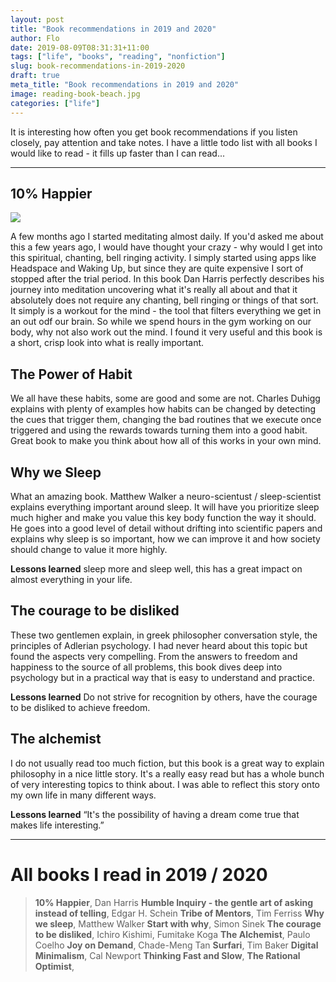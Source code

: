 ```yaml
---
layout: post
title: "Book recommendations in 2019 and 2020"
author: Flo
date: 2019-08-09T08:31:31+11:00
tags: ["life", "books", "reading", "nonfiction"]
slug: book-recommendations-in-2019-2020
draft: true
meta_title: "Book recommendations in 2019 and 2020"
image: reading-book-beach.jpg
categories: ["life"]
---
```


It is interesting how often you get book recommendations if you listen closely, pay attention and take notes. I have a little todo list with all books I would like to read - it fills up faster than I can read...<!-- end -->

---

## 10% Happier

<a href="https://www.amazon.com/Let-People-Surfing-Education-Businessman/dp/B01KB9LY6I/ref=as_li_ss_il?keywords=let+my+people+go+surfing&qid=1564730837&s=gateway&sr=8-1&linkCode=li2&tag=roadvagabonds-20&linkId=feea8efed9f87d3c48a2e532e1515910&language=en_US" target="_blank"><img border="0" src="//ws-na.amazon-adsystem.com/widgets/q?_encoding=UTF8&ASIN=B01KB9LY6I&Format=_SL160_&ID=AsinImage&MarketPlace=US&ServiceVersion=20070822&WS=1&tag=roadvagabonds-20&language=en_US" ></a><img src="https://ir-na.amazon-adsystem.com/e/ir?t=roadvagabonds-20&language=en_US&l=li2&o=1&a=B01KB9LY6I" width="1" height="1" border="0" alt="" style="border:none !important; margin:0px !important;" />

A few months ago I started meditating almost daily. If you'd asked me about this a few years ago, I would have thought your crazy - why would I get into this spiritual, chanting, bell ringing activity. I simply started using apps like Headspace and Waking Up, but since they are quite expensive I sort of stopped after the trial period. In this book Dan Harris perfectly describes his journey into meditation uncovering what it's really all about and that it absolutely does not require any chanting, bell ringing or things of that sort. It simply is a workout for the mind - the tool that filters everything we get in an out odf our brain. So while we spend hours in the gym working on our body, why not also work out the mind. I found it very useful and this book is a short, crisp look into what is really important.

## The Power of Habit

We all have these habits, some are good and some are not. Charles Duhigg explains with plenty of examples how habits can be changed by detecting the cues that trigger them, changing the bad routines that we execute once triggered and using the rewards towards turning them into a good habit. Great book to make you think about how all of this works in your own mind.

## Why we Sleep

What an amazing book. Matthew Walker a neuro-scientust / sleep-scientist explains everything important around sleep. It will have you prioritize sleep much higher and make you value this key body function the way it should. He goes into a good level of detail without drifting into scientific papers and explains why sleep is so important, how we can improve it and how society should change to value it more highly.

**Lessons learned**
sleep more and sleep well, this has a great impact on almost everything in your life.

## The courage to be disliked

These two gentlemen explain, in greek philosopher conversation style, the principles of Adlerian psychology. I had never heard about this topic but found the aspects very compelling. From the answers to freedom and happiness to the source of all problems, this book dives deep into psychology but in a practical way that is easy to understand and practice.

**Lessons learned**
Do not strive for recognition by others, have the courage to be disliked to achieve freedom.

## The alchemist

I do not usually read too much fiction, but this book is a great way to explain philosophy in a nice little story. It's a really easy read but has a whole bunch of very interesting topics to think about. I was able to reflect this story onto my own life in many different ways.

**Lessons learned**
“It's the possibility of having a dream come true that makes life interesting.”

---

# All books I read in 2019 / 2020

> **10% Happier**, Dan Harris
> **Humble Inquiry - the gentle art of asking instead of telling**, Edgar H. Schein
> **Tribe of Mentors**, Tim Ferriss
> **Why we sleep**, Matthew Walker
> **Start with why**, Simon Sinek
> **The courage to be disliked**, Ichiro Kishimi, Fumitake Koga
> **The Alchemist**, Paulo Coelho
> **Joy on Demand**, Chade-Meng Tan
> **Surfari**, Tim Baker
> **Digital Minimalism**, Cal Newport
> **Thinking Fast and Slow**,
> **The Rational Optimist**,